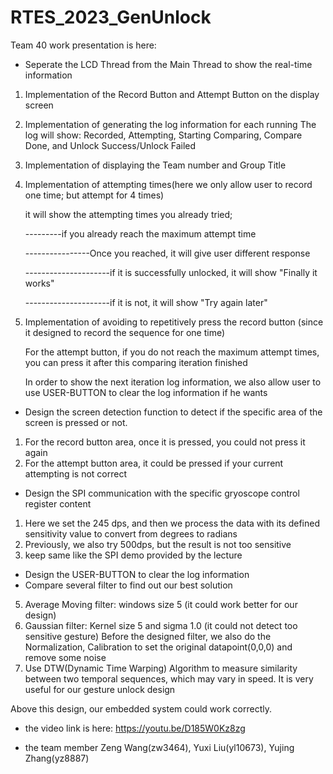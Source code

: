 # RTES_2023_GenUnlock
Team 40 work presentation is here:

- Seperate the LCD Thread from the Main Thread to show the real-time information
1) Implementation of the Record Button and Attempt Button on the display screen 
2) Implementation of generating the log information for each running
   The log will show: Recorded, Attempting, Starting Comparing, Compare Done, and Unlock Success/Unlock Failed
3) Implementation of displaying the Team number and Group Title
4) Implementation of attempting times(here we only allow user to record one time; but attempt for 4 times)

   it will show the attempting times you already tried;
   
   ---------if you already reach the maximum attempt time
   
   ----------------Once you reached, it will give user different response
   
   ---------------------if it is successfully unlocked, it will show "Finally it works"
   
   ---------------------if it is not, it will show "Try again later"
5) Implementation of avoiding to repetitively press the record button (since it designed to record the sequence for one time)
   
   For the attempt button, if you do not reach the maximum attempt times, you can press it after this comparing iteration finished
   
   In order to show the next iteration log information, we also allow user to use USER-BUTTON to clear the log information if he wants
 
 - Design the screen detection function  to detect if the specific area of the screen is pressed or not.
 1) For the record button area, once it is pressed, you could not press it again
 2) For the attempt button area, it could be pressed if your current attempting is not correct
 
 - Design the SPI communication with the specific gryoscope control register content
 1) Here we set the 245 dps, and then we process the data with its defined sensitivity value to convert from degrees to radians
 2) Previously, we also try 500dps, but the result is not too sensitive
 3) keep same like the SPI demo provided by the lecture
 
 - Design the USER-BUTTON to clear the log information 
 - Compare several filter to find out our best solution
 5) Average Moving filter: windows size 5 (it could work better for our design)
 6) Gaussian filter: Kernel size 5 and sigma 1.0 (it could not detect too sensitive gesture)
    Before the designed filter, we also do the Normalization, Calibration to set the original datapoint(0,0,0) and remove some noise
 7) Use DTW(Dynamic Time Warping) Algorithm to measure similarity between two temporal sequences, which may vary in speed. 
   It is very useful for our gesture unlock design
 
Above this design, our embedded system could work correctly.

- the video link is here:
https://youtu.be/D185W0Kz8zg

- the team member
Zeng Wang(zw3464), Yuxi Liu(yl10673), Yujing Zhang(yz8887)
